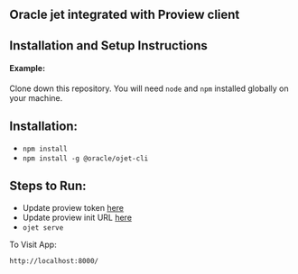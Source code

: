 ## Oracle jet integrated with Proview client

## Installation and Setup Instructions

#### Example:  

Clone down this repository. You will need `node` and `npm` installed globally on your machine.  

## Installation:

- `npm install` 
- `npm install -g @oracle/ojet-cli`

## Steps to Run:

- Update proview token [here](https://github.com/talview/Proctoring-Oracle-Jet-Sample/blob/develop/src/components/content/index.tsx#L8)
- Update proview init URL [here](https://github.com/talview/Proctoring-Oracle-Jet-Sample/blob/develop/src/components/content/index.tsx#L7)
- `ojet serve`  


To Visit App:

`http://localhost:8000/`  